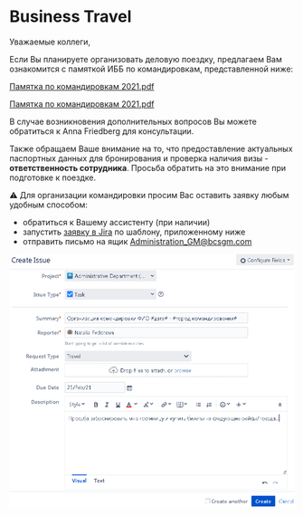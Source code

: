 # Business Travel

Уважаемые коллеги,

Если Вы планируете организовать деловую поездку, предлагаем Вам ознакомится с памяткой ИББ по командировкам, представленной ниже:

[Памятка по командировкам 2021.pdf](Business%20Travel%20190d3e4e99c881309f00da03dbc0e784/%D0%9F%D0%B0%D0%BC%D1%8F%D1%82%D0%BA%D0%B0_%D0%BF%D0%BE_%D0%BA%D0%BE%D0%BC%D0%B0%D0%BD%D0%B4%D0%B8%D1%80%D0%BE%D0%B2%D0%BA%D0%B0%D0%BC_2021.pdf)

[Памятка по командировкам 2021.pdf](Business%20Travel%20190d3e4e99c881309f00da03dbc0e784/%D0%9F%D0%B0%D0%BC%D1%8F%D1%82%D0%BA%D0%B0_%D0%BF%D0%BE_%D0%BA%D0%BE%D0%BC%D0%B0%D0%BD%D0%B4%D0%B8%D1%80%D0%BE%D0%B2%D0%BA%D0%B0%D0%BC_2021.pdf)

В случае возникновения дополнительных вопросов Вы можете обратиться к Anna Friedberg для консультации.

Также обращаем Ваше внимание на то, что предоставление актуальных паспортных данных для бронирования и проверка наличия визы - **ответственность сотрудника**. Просьба обратить на это внимание при подготовке к поездке.

⚠ Для организации командировки просим Вас оставить заявку любым удобным способом:

- обратиться к Вашему ассистенту (при наличии)
- запустить [заявку в Jira](http://jira/secure/CreateIssue.jspa?pid=16200&issuetype=3) по шаблону, приложенному ниже
- отправить письмо на ящик [Administration_GM@bcsgm.com](mailto:Administration_GM@bcsgm.com)

![Business%20Travel%20190d3e4e99c881309f00da03dbc0e784/image2021-2-15_19-27-0.png](Business%20Travel%20190d3e4e99c881309f00da03dbc0e784/image2021-2-15_19-27-0.png)